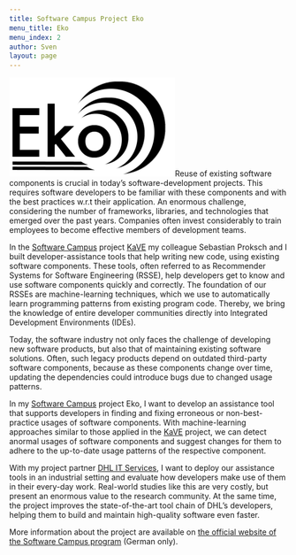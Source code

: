 ```yaml
---
title: Software Campus Project Eko
menu_title: Eko
menu_index: 2
author: Sven
layout: page
---
```

<img class="size-medium wp-image-23 alignright" src="logo.png" alt="Eko Logo" width="300" height="179" />Reuse of existing software components is crucial in today&#8217;s software-development projects. This requires software developers to be familiar with these components and with the best practices w.r.t their application. An enormous challenge, considering the number of frameworks, libraries, and technologies that emerged over the past years. Companies often invest considerably to train employees to become effective members of development teams.

In the [Software Campus][1] project [KaVE][2] my colleague Sebastian Proksch and I built developer-assistance tools that help writing new code, using existing software components. These tools, often referred to as Recommender Systems for Software Engineering (RSSE), help developers get to know and use software components quickly and correctly. The foundation of our RSSEs are machine-learning techniques, which we use to automatically learn programming patterns from existing program code. Thereby, we bring the knowledge of entire developer communities directly into Integrated Development Environments (IDEs).

Today, the software industry not only faces the challenge of developing new software products, but also that of maintaining existing software solutions. Often, such legacy products depend on outdated third-party software components, because as these components change over time, updating the dependencies could introduce bugs due to changed usage patterns.

In my [Software Campus][1] project Eko, I want to develop an assistance tool that supports developers in finding and fixing erroneous or non-best-practice usages of software components. With machine-learning approaches similar to those applied in the [KaVE][2] project, we can detect anormal usages of software components and suggest changes for them to adhere to the up-to-date usage patterns of the respective component.

With my project partner [DHL IT Services][3], I want to deploy our assistance tools in an industrial setting and evaluate how developers make use of them in their every-day work. Real-world studies like this are very costly, but present an enormous value to the research community. At the same time, the project improves the state-of-the-art tool chain of DHL&#8217;s developers, helping them to build and maintain high-quality software even faster.

More information about the project are available on <a href="http://www.softwarecampus.de/aktuelles/forschungsprojekte/projekt/eko-korrekte-wiederverwendung-von-bestehenden-softwarekomponenten-mit-hilfe-von-assistenzsystemen/" target="_blank">the official website of the Software Campus program</a> (German only).

 [1]: http://www.softwarecampus.de/
 [2]: http://kave.cc
 [3]: http://www.dpdhl.com/en/about_us/corporate_divisions/it_services.html